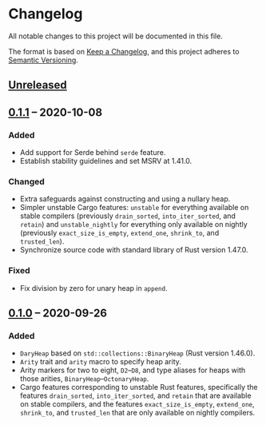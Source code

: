 # Changelog

All notable changes to this project will be documented in this file.

The format is based on [Keep a Changelog](https://keepachangelog.com/en/1.0.0/),
and this project adheres to [Semantic Versioning](https://semver.org/spec/v2.0.0.html).

## [Unreleased]

## [0.1.1] &ndash; 2020-10-08
### Added
- Add support for Serde behind `serde` feature.
- Establish stability guidelines and set MSRV at 1.41.0.

### Changed
- Extra safeguards against constructing and using a nullary heap.
- Simpler unstable Cargo features: `unstable` for everything available on stable
  compilers (previously `drain_sorted`, `into_iter_sorted`, and `retain`) and
  `unstable_nightly` for everything only available on nightly (previously
  `exact_size_is_empty`, `extend_one`, `shrink_to`, and `trusted_len`).
- Synchronize source code with standard library of Rust version 1.47.0.

### Fixed
- Fix division by zero for unary heap in `append`.

## [0.1.0] &ndash; 2020-09-26
### Added
- `DaryHeap` based on `std::collections::BinaryHeap` (Rust version 1.46.0).
- `Arity` trait and `arity` macro to specify heap arity.
- Arity markers for two to eight, `D2`&ndash;`D8`, and type aliases for heaps
  with those arities, `BinaryHeap`&ndash;`OctonaryHeap`.
- Cargo features corresponding to unstable Rust features, specifically the
  features `drain_sorted`, `into_iter_sorted`, and `retain` that are available
  on stable compilers, and the features `exact_size_is_empty`, `extend_one`,
  `shrink_to`, and `trusted_len` that are only available on nightly compilers.

[Unreleased]: https://github.com/hanmertens/dary_heap/compare/v0.1.1...HEAD
[0.1.1]: https://github.com/hanmertens/dary_heap/compare/v0.1.0...v0.1.1
[0.1.0]: https://github.com/hanmertens/dary_heap/releases/tag/v0.1.0
